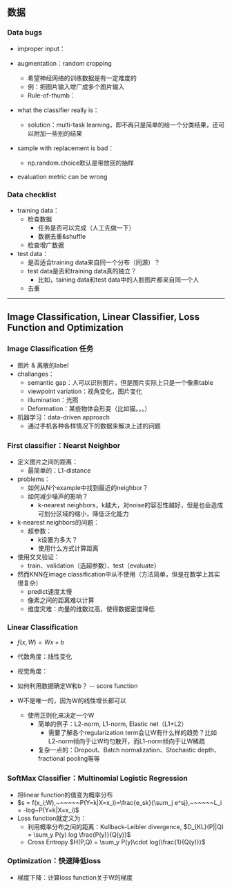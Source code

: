 ## 数据

### Data bugs

- improper input：

- augmentation：random cropping

  - 希望神经网络的训练数据是有一定难度的
  - 例：把图片输入增广成多个图片输入
  - Rule-of-thumb：

- what the classifier really is：

  - solution：multi-task learning，即不再只是简单的给一个分类结果，还可以附加一些别的结果

- sample with replacement is bad：

  - np.random.choice默认是带放回的抽样

- evaluation metric can be wrong

### Data checklist

- training data：
  - 检查数据
    - 任务是否可以完成（人工先做一下）
    - 数据去重&shuffle
  - 检查增广数据
- test data：
  - 是否适合training data来自同一个分布（同源）？
  - test data是否和training data真的独立？
    - 比如，taining data和test data中的人脸图片都来自同一个人
  - 去重

------



## Image Classification, Linear Classifier, Loss Function and Optimization

### Image Classification 任务

- 图片 & 离散的label
- challanges：
  - semantic gap：人可以识别图片，但是图片实际上只是一个像素table
  - viewpoint variation：视角变化，图片变化
  - illumination：光照
  - Deformation：某些物体会形变（比如猫。。。）
- 机器学习：data-driven approach
  - 通过手机各种各样情况下的数据来解决上述的问题

### First classifier：Nearst Neighbor

- 定义图片之间的距离：
  - 最简单的：L1-distance
- problems：
  - 如何从N个example中找到最近的neighbor？
  - 如何减少噪声的影响？
    - k-nearest neighbors，k越大，对noise的容忍性越好，但是也会造成可划分区域的缩小，降低泛化能力
- k-nearest neighbors的问题：
  - 超参数：
    - k设置为多大？
    - 使用什么方式计算距离
- 使用交叉验证：
  - train、validation（选超参数）、test（evaluate）
- 然而KNN在image classification中从不使用（方法简单，但是在数学上其实很复杂）
  - predict速度太慢
  - 像素之间的距离难以计算
  - 维度灾难：向量的维数过高，使得数据密度降低
### Linear Classification
- $f(x, W) = Wx + b$
- 代数角度：线性变化
- 视觉角度：
- 如何利用数据确定W和b？ -- score function
- W不是唯一的，因为W的线性增长都可以

  - 使用正则化来决定一个W
    - 简单的例子：L2-norm, L1-norm, Elastic net（L1+L2）
      - 需要了解各个regularization term会让W有什么样的趋势？比如L2-norm倾向于让W均匀散开，而L1-norm倾向于让W稀疏
    - 复杂一点的：Dropout、Batch normalization、Stochastic depth、fractional pooling等等

### SoftMax Classifier：Multinomial Logistic Regression

- 将linear function的值变为概率分布
- $s = f(x_i;W),~~~~~~P(Y=k|X=x_i)=\frac{e_sk}{\sum_j e^sj},~~~~~~L_i = -log~P(Y=k|X=x_i)$
- Loss function就定义为：
  - 利用概率分布之间的距离：Kullback-Leibler divergence,  $D_{KL}(P||Q) = \sum_y P(y) log \frac{P(y)}{Q(y)}​$
  - Cross Entropy   $H(P,Q) = \sum_y P(y)\cdot log(\frac{1}{Q(y)})$

### Optimization：快速降低loss

- 梯度下降：计算loss function关于W的梯度



